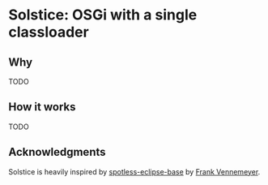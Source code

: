 # Solstice: OSGi with a single classloader

## Why

TODO

## How it works

TODO

## Acknowledgments
Solstice is heavily inspired by [spotless-eclipse-base](https://github.com/diffplug/spotless/tree/main/_ext/eclipse-base) by [Frank Vennemeyer](https://github.com/fvgh).
